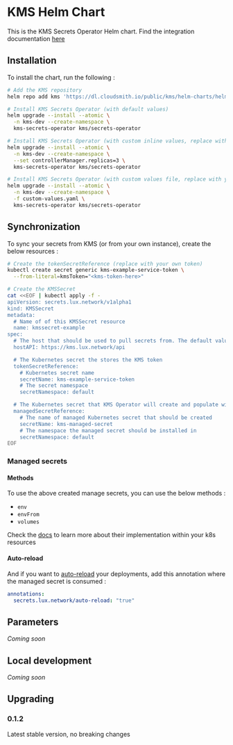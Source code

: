 # KMS Helm Chart

This is the KMS Secrets Operator Helm chart. Find the integration documentation [here](https://lux.network/docs/integrations/platforms/kubernetes)

## Installation

To install the chart, run the following :

```sh
# Add the KMS repository
helm repo add kms 'https://dl.cloudsmith.io/public/kms/helm-charts/helm/charts/' && helm repo update

# Install KMS Secrets Operator (with default values)
helm upgrade --install --atomic \
  -n kms-dev --create-namespace \
  kms-secrets-operator kms/secrets-operator

# Install KMS Secrets Operator (with custom inline values, replace with your own values)
helm upgrade --install --atomic \
  -n kms-dev --create-namespace \
  --set controllerManager.replicas=3 \
  kms-secrets-operator kms/secrets-operator

# Install KMS Secrets Operator (with custom values file, replace with your own values file)
helm upgrade --install --atomic \
  -n kms-dev --create-namespace \
  -f custom-values.yaml \
  kms-secrets-operator kms/secrets-operator
```

## Synchronization

To sync your secrets from KMS (or from your own instance), create the below resources :

```sh
# Create the tokenSecretReference (replace with your own token)
kubectl create secret generic kms-example-service-token \
  --from-literal=kmsToken="<kms-token-here>"

# Create the KMSSecret
cat <<EOF | kubectl apply -f -
apiVersion: secrets.lux.network/v1alpha1
kind: KMSSecret
metadata:
  # Name of of this KMSSecret resource
  name: kmssecret-example
spec:
  # The host that should be used to pull secrets from. The default value is https://kms.lux.network/api.
  hostAPI: https://kms.lux.network/api

  # The Kubernetes secret the stores the KMS token
  tokenSecretReference:
    # Kubernetes secret name
    secretName: kms-example-service-token
    # The secret namespace
    secretNamespace: default

  # The Kubernetes secret that KMS Operator will create and populate with secrets from the above project
  managedSecretReference:
    # The name of managed Kubernetes secret that should be created
    secretName: kms-managed-secret
    # The namespace the managed secret should be installed in
    secretNamespace: default
EOF
```

### Managed secrets

#### Methods

To use the above created manage secrets, you can use the below methods :
- `env`
- `envFrom`
- `volumes`

Check the [docs](https://lux.network/docs/integrations/platforms/kubernetes#using-managed-secret-in-your-deployment) to learn more about their implementation within your k8s resources

#### Auto-reload

And if you want to [auto-reload](https://lux.network/docs/integrations/platforms/kubernetes#auto-redeployment) your deployments, add this annotation where the managed secret is consumed :

```yaml
annotations:
  secrets.lux.network/auto-reload: "true"
```

## Parameters

*Coming soon*

## Local development

*Coming soon*

## Upgrading

### 0.1.2

Latest stable version, no breaking changes